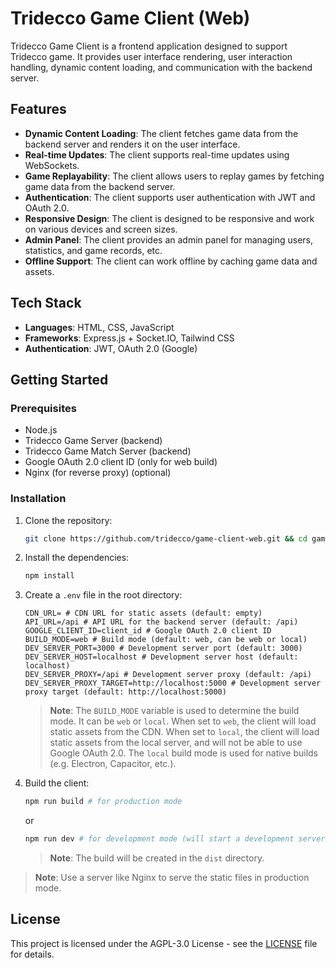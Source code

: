 # Tridecco Game Client (Web)

Tridecco Game Client is a frontend application designed to support Tridecco game. It provides user interface rendering, user interaction handling, dynamic content loading, and communication with the backend server.

## Features

- **Dynamic Content Loading**: The client fetches game data from the backend server and renders it on the user interface.
- **Real-time Updates**: The client supports real-time updates using WebSockets.
- **Game Replayability**: The client allows users to replay games by fetching game data from the backend server.
- **Authentication**: The client supports user authentication with JWT and OAuth 2.0.
- **Responsive Design**: The client is designed to be responsive and work on various devices and screen sizes.
- **Admin Panel**: The client provides an admin panel for managing users, statistics, and game records, etc.
- **Offline Support**: The client can work offline by caching game data and assets.

## Tech Stack

- **Languages**: HTML, CSS, JavaScript
- **Frameworks**: Express.js + Socket.IO, Tailwind CSS
- **Authentication**: JWT, OAuth 2.0 (Google)

## Getting Started

### Prerequisites

- Node.js
- Tridecco Game Server (backend)
- Tridecco Game Match Server (backend)
- Google OAuth 2.0 client ID (only for web build)
- Nginx (for reverse proxy) (optional)

### Installation

1. Clone the repository:

   ```bash
   git clone https://github.com/tridecco/game-client-web.git && cd game-client-web
   ```

2. Install the dependencies:

   ```bash
   npm install
   ```

3. Create a `.env` file in the root directory:

   ```env
   CDN_URL= # CDN URL for static assets (default: empty)
   API_URL=/api # API URL for the backend server (default: /api)
   GOOGLE_CLIENT_ID=client_id # Google OAuth 2.0 client ID
   BUILD_MODE=web # Build mode (default: web, can be web or local)
   DEV_SERVER_PORT=3000 # Development server port (default: 3000)
   DEV_SERVER_HOST=localhost # Development server host (default: localhost)
   DEV_SERVER_PROXY=/api # Development server proxy (default: /api)
   DEV_SERVER_PROXY_TARGET=http://localhost:5000 # Development server proxy target (default: http://localhost:5000)
   ```

   > **Note**: The `BUILD_MODE` variable is used to determine the build mode. It can be `web` or `local`. When set to `web`, the client will load static assets from the CDN. When set to `local`, the client will load static assets from the local server, and will not be able to use Google OAuth 2.0. The `local` build mode is used for native builds (e.g. Electron, Capacitor, etc.).

4. Build the client:

   ```bash
   npm run build # for production mode
   ```

   or

   ```bash
   npm run dev # for development mode (will start a development server)
   ```

   > **Note**: The build will be created in the `dist` directory.

> **Note**: Use a server like Nginx to serve the static files in production mode.

## License

This project is licensed under the AGPL-3.0 License - see the [LICENSE](LICENSE) file for details.

